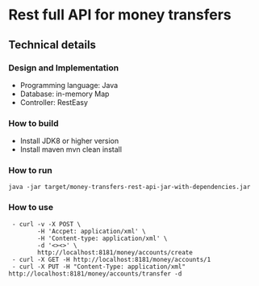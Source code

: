 # Rest full API for money transfers

## Technical details
### Design and Implementation
 - Programming language: Java
 - Database: in-memory Map
 - Controller: RestEasy


### How to build
 - Install JDK8 or higher version
 - Install maven
  mvn clean install

### How to run
    java -jar target/money-transfers-rest-api-jar-with-dependencies.jar
    
 
### How to use
     - curl -v -X POST \
            -H 'Accpet: application/xml' \
            -H 'Content-type: application/xml' \
            -d '<><>' \
            http://localhost:8181/money/accounts/create 
     - curl -X GET -H http://localhost:8181/money/accounts/1
     - curl -X PUT -H "Content-Type: application/xml" http://localhost:8181/money/accounts/transfer -d 
